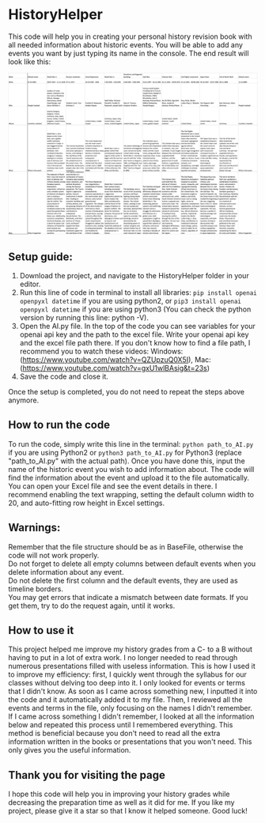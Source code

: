 # HistoryHelper
This code will help you in creating your personal history revision book with all needed information about historic events. You will be able to add any events you want by just typing its name in the console. The end result will look like this:

![Result image](image.png)

## Setup guide:
1. Download the project, and navigate to the HistoryHelper folder in your editor. 
2. Run this line of code in terminal to install all libraries: ```pip install openai openpyxl datetime``` if you are using python2, or ```pip3 install openai openpyxl datetime``` if you are using python3 (You can check the python version by running this line: python -V). 
3. Open the AI.py file. In the top of the code you can see variables for your openai api key and the path to the excel file. Write your openai api key and the excel file path there. If you don't know how to find a file path, I recommend you to watch these videos: Windows: (https://www.youtube.com/watch?v=QZUpzuQ0X5I), Mac: (https://www.youtube.com/watch?v=gxU1wlBAsig&t=23s)
4. Save the code and close it.

Once the setup is completed, you do not need to repeat the steps above anymore.

## How to run the code
To run the code, simply write this line in the terminal: ```python path_to_AI.py``` if you are using Python2 or ```python3 path_to_AI.py``` for Python3 (replace "path_to_AI.py" with the actual path). Once you have done this, input the name of the historic event you wish to add information about. The code will find the information about the event and upload it to the file automatically. You can open your Excel file and see the event details in there. I recommend enabling the text wrapping, setting the default column width to 20, and auto-fitting row height in Excel settings.

## Warnings:
Remember that the file structure should be as in BaseFile, otherwise the code will not work properly. <br />Do not forget to delete all empty columns between default events when you delete information about any event. <br />Do not delete the first column and the default events, they are used as timeline borders. <br /> You may get errors that indicate a mismatch between date formats. If you get them, try to do the request again, until it works.

## How to use it
This project helped me improve my history grades from a C- to a B without having to put in a lot of extra work. I no longer needed to read through numerous presentations filled with useless information. This is how I used it to improve my efficiency: first, I quickly went through the syllabus for our classes without delving too deep into it. I only looked for events or terms that I didn't know. As soon as I came across something new, I inputted it into the code and it automatically added it to my file. Then, I reviewed all the events and terms in the file, only focusing on the names I didn't remember. If I came across something I didn't remember, I looked at all the information below and repeated this process until I remembered everything. This method is beneficial because you don't need to read all the extra information written in the books or presentations that you won't need. This only gives you the useful information.

## Thank you for visiting the page
I hope this code will help you in improving your history grades while decreasing the preparation time as well as it did for me. If you like my project, please give it a star so that I know it helped someone. Good luck!
